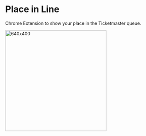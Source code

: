 # Place in Line
Chrome Extension to show your place in the Ticketmaster queue.

<img width="320" alt="640x400" src="https://user-images.githubusercontent.com/1036549/202063312-1f8f17ce-8c18-4222-b42a-3c9849d2e486.png">
